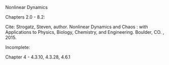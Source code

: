 Nonlinear Dynamics

Chapters 2.0 - 8.2:

Cite: Strogatz, Steven, author. Nonlinear Dynamics and Chaos : with Applications to Physics, Biology, Chemistry, and Engineering. Boulder, CO. , 2015.

Incomplete:

 Chapter 4 - 4.3.10, 4.3.28, 4.6.1

